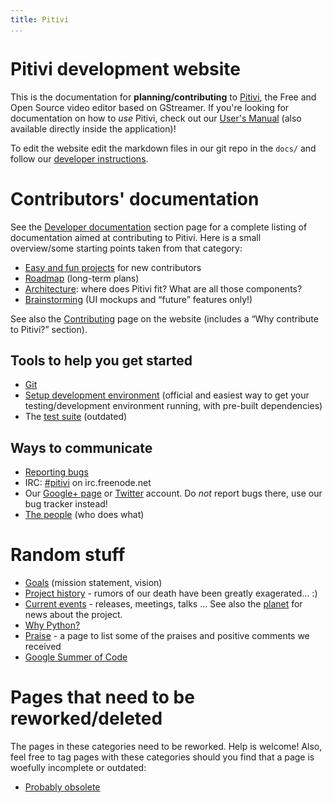 ```yaml
---
title: Pitivi
...
```


# Pitivi development website

This is the documentation for **planning/contributing** to [Pitivi], the
Free and Open Source video editor based on GStreamer. If you're looking
for documentation on how to *use* Pitivi, check out our [User's Manual]
(also available directly inside the application)!

To edit the website edit the markdown files in our git repo in the
`docs/` and follow our [developer instructions].

  [Pitivi]: http://www.pitivi.org
  [User's Manual]: http://pitivi.org/manual/
  [developer instructions]: HACKING.md

# Contributors' documentation

See the [Developer documentation](HACKING.md) section
page for a complete listing of documentation aimed at contributing to
Pitivi. Here is a small overview/some starting points taken from that
category:

-   [Easy and fun projects](Pitivi_Love.md) for new contributors
-   [Roadmap](Roadmap.md) (long-term plans)
-   [Architecture](Architecture.md): where does Pitivi fit? What
    are all those components?
-   [Brainstorming](design.md) (UI mockups and “future” features only!)

See also the [Contributing](http://www.pitivi.org/?go=contributing) page
on the website (includes a “Why contribute to Pitivi?” section).

## Tools to help you get started

-   [Git](Git.md)
-   [Setup development environment](HACKING.md) (official and
    easiest way to get your testing/development environment running,
    with pre-built dependencies)
-   The [test suite](Testing.md) (outdated)

## Ways to communicate

-   [Reporting bugs](Bug_reporting.md)
-   IRC: [\#pitivi](irc://irc.freenode.net/pitivi) on irc.freenode.net
-   Our [Google+ page](https://plus.google.com/+pitivi) or
    [Twitter](https://twitter.com/pitivi) account. Do *not* report bugs
    there, use our bug tracker instead!
-   [The people](The_people.md) (who does what)

# Random stuff

-   [Goals](Goals.md) (mission statement, vision)
-   [Project history](Project_history.md) - rumors of our death
    have been greatly exagerated... :)
-   [Current events](Current_events.md) - releases, meetings,
    talks ... See also the [planet](http://www.pitivi.org/planet) for
    news about the project.
-   [Why Python?](design/Why_python.md)
-   [Praise](Praise.md) - a page to list some of the praises and
    positive comments we received
-   [Google Summer of Code](Google_Summer_of_Code.md)

# Pages that need to be reworked/deleted

The pages in these categories need to be reworked. Help is welcome!
Also, feel free to tag pages with these categories should you find that
a page is woefully incomplete or outdated:

-   [Probably obsolete](attic.md)
